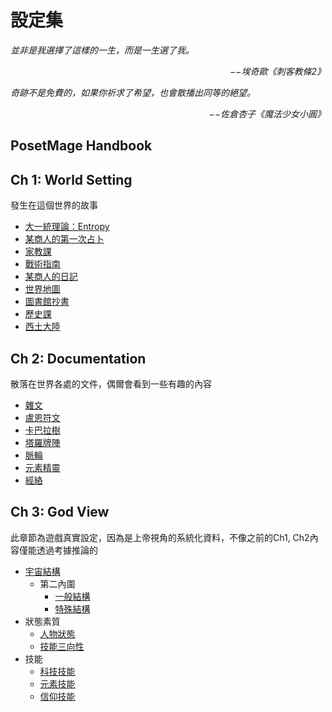 # 設定集

*並非是我選擇了這樣的一生，而是一生選了我。*
<p align="right"><i>−−埃奇歐《刺客教條2》</i></p>

*奇跡不是免費的，如果你祈求了希望，也會散播出同等的絕望。*
<p align="right"><i>−−佐倉杏子《魔法少女小圓》</i></p>

## PosetMage Handbook

## Ch 1: World Setting
發生在這個世界的故事
  * [大一統理論：Entropy](./0101-Entropy)
  * [某商人的第一次占卜](./0102-Divination)
  * [家教課](./0103-Tuition)
  * [戰術指南](./0104-Tactics)
  * [某商人的日記](./0105-Diary)
  * [世界地圖](./0106-WorldMap)
  * [圖書館抄書](./0107-Manuscript)
  * [歷史課](./0108-History)
  * [西土大陸](./0109-History)

## Ch 2: Documentation
散落在世界各處的文件，偶爾會看到一些有趣的內容
  * [雜文](./0110-Docs)
  * [盧恩符文](./0201-Runes)
  * [卡巴拉樹](./0202-Kabbalah)
  * [塔羅牌陣](./0203-Tarot)
  * [脈輪](./0204-Cakra)
  * [元素精靈](./0205-Elementals)
  * [經絡](./0206-Meridian)


## Ch 3: God View 
此章節為遊戲真實設定，因為是上帝視角的系統化資料，不像之前的Ch1, Ch2內容僅能透過考據推論的

  * [宇宙結構](./0301-Universe)
    * 第二內圍
      * [一般結構](./0302-General)
      * [特殊結構](./0303-Peculiar)
  * 狀態素質
    * [人物狀態](./0304-Attribute)
    * [技能三向性](./0305-Triality)
  * 技能
    * [科技技能](./0306-Technology)
    * [元素技能](./0307-Element)
    * [信仰技能](./0308-Faith)

